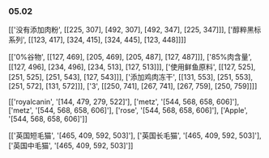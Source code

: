 

### 05.02

[['没有添加肉粉', [[225, 307], [492, 307], [492, 347], [225, 347]]], ['醇粹黑标系列', [[123, 417], [324, 415], [324, 445], [123, 448]]]]

[['0%谷物', [[127, 469], [205, 469], [205, 487], [127, 487]]], ['85%肉含量', [[127, 496], [234, 496], [234, 513], [127, 513]]], ['使用鲜鱼原料', [[127, 525], [251, 525], [251, 543], [127, 543]]], ['添加鸡肉冻干', [[131, 553], [251, 553], [251, 572], [131, 572]]], ['3', [[250, 741], [267, 741], [267, 759], [250, 759]]]]

[['royalcanin', '[144, 479, 279, 522]'], ['metz', '[544, 568, 658, 606]'], ['metz', '[544, 568, 658, 606]'], ['rose', '[544, 568, 658, 606]'], ['Apple', '[544, 568, 658, 606]']]  

[['英国短毛猫', '[465, 409, 592, 503]'], ['英国长毛猫', '[465, 409, 592, 503]'], ['英国中毛猫', '[465, 409, 592, 503]']]
